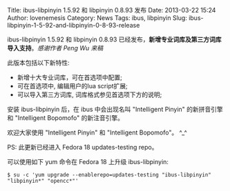 Title: ibus-libpinyin 1.5.92 和 libpinyin 0.8.93 发布
Date: 2013-03-22 15:24
Author: lovenemesis
Category: News
Tags: ibus, libpinyin
Slug: ibus-libpinyin-1-5-92-and-libpinyin-0-8-93-release

ibus-libpinyin 1.5.92 和 libpinyin 0.8.93
已经发布，**新增专业词库及第三方词库导入支持**。*感谢作者 Peng Wu 来稿*

此版本包括以下新特性:

-   新增十大专业词库，可在首选项中配置;
-   可在首选项中, 编辑用户的lua script扩展;
-   可以导入第三方词库, 词库格式参见首选项下方的说明;

安装 ibus-libpinyin 后，在 ibus 中会出现名叫 "Intelligent Pinyin"
的新拼音引擎和 "Intelligent Bopomofo" 的新注音引擎。

欢迎大家使用 "Intelligent Pinyin" 和 "Intelligent Bopomofo"。 ^\_^

PS: 此更新已经进入 Fedora 18 updates-testing repo。

可以使用如下 yum 命令在 Fedora 18 上升级 ibus-libpinyin:

`$ su -c 'yum upgrade --enablerepo=updates-testing "ibus-libpinyin" "libpinyin*" "opencc*"'`

